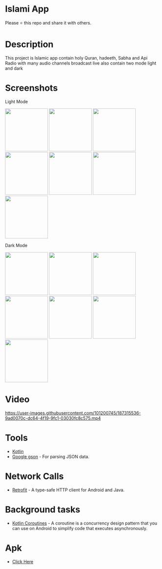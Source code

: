 # Islami App

Please ⭐️ this repo and share it with others.

# Description

This project is Islamic app contain holy Quran, hadeeth, Sabha 
and Api Radio with many audio channels broadcast live also contain two mode light and dark

# Screenshots
Light Mode

<div>
  <img src="https://user-images.githubusercontent.com/101200745/187307096-d265a677-1a80-463c-b492-43fd5f34e724.png"  width="140">
  <img src="https://user-images.githubusercontent.com/101200745/187307102-c3a9804d-3c0d-41f3-b021-a0e83fccda15.png"  width="140">
  <img src="https://user-images.githubusercontent.com/101200745/187307107-3fb12f5c-56ae-41a6-8cf0-1e5628510274.png"  width="140">
  <img src="https://user-images.githubusercontent.com/101200745/187307111-99cb431b-4dac-4522-95d9-d4f089886686.png"  width="140">
  <img src="https://user-images.githubusercontent.com/101200745/187307070-54e45a02-14b8-440b-8c07-9f3e0914ca20.png"  width="140">
  <img src="https://user-images.githubusercontent.com/101200745/187307078-b17006af-e5e9-4b4f-ba08-e8584a45c3e6.png"  width="140">
  <img src="https://user-images.githubusercontent.com/101200745/187307082-6fdefe4b-7e3a-4afa-867e-7fd3c82490f2.png"  width="140">
</div>

Dark Mode
<div>
  <img src="https://user-images.githubusercontent.com/101200745/187307650-c1c6daad-6bcb-46ad-b693-7d722ff50b36.jpeg"  width="140">
  <img src="https://user-images.githubusercontent.com/101200745/187307566-f049d105-eeba-41e4-ad33-c8684ac4231f.png"  width="140">
  <img src="https://user-images.githubusercontent.com/101200745/187307573-7b368c48-00df-45d0-a1a2-a7da60a3e1f2.png"  width="140">
  <img src="https://user-images.githubusercontent.com/101200745/187307577-1763f25c-c340-4ffb-bdbd-20f6cde445a3.png"  width="140">
  <img src="https://user-images.githubusercontent.com/101200745/187307582-36612bac-7297-4b6e-99e0-49b20bd8ab1c.png"  width="140">
  <img src="https://user-images.githubusercontent.com/101200745/187307595-dc69de1a-1363-4bd4-9c4a-ce481efc9597.png"  width="140">
  <img src="https://user-images.githubusercontent.com/101200745/187307560-e18e645b-9496-4c40-ab0e-ce232c071848.png"  width="140">
</div>


# Video
https://user-images.githubusercontent.com/101200745/187315536-9ad0070c-dc64-4f19-9fc1-03030fc8c575.mp4

# Tools
* [Kotlin](https://kotlinlang.org/)
* [Google gson](https://github.com/google/gson) - For parsing JSON data.


# Network Calls
* [Retrofit](https://square.github.io/retrofit/) - A type-safe HTTP client for Android and Java.

# Background tasks
* [Kotlin Coroutines](https://bit.ly/3Kq3ec3) - A coroutine is a concurrency design pattern that you can use on Android to simplify code that executes asynchronously.


# Apk

* [Click Here](https://drive.google.com/file/d/1xwwSa_xtoySFz6bO91HNg-89cSg2xQtJ/view?usp=share_link)
